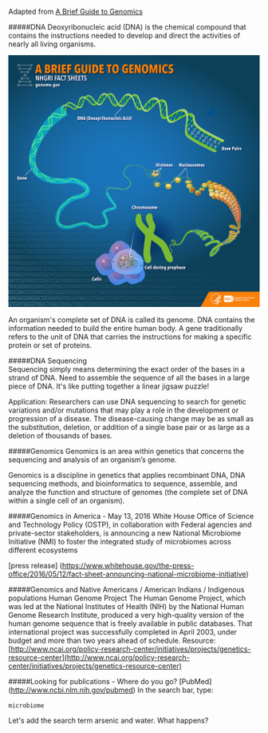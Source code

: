 Adapted from [A Brief Guide to Genomics](https://www.genome.gov/18016863/a-brief-guide-to-genomics/)

#####DNA
Deoxyribonucleic acid (DNA) is the chemical compound that contains the instructions needed to develop and direct the activities of nearly all living organisms.

![genomics](brief_genomics.jpg)

An organism's complete set of DNA is called its genome.
DNA contains the information needed to build the entire human body. 
A gene traditionally refers to the unit of DNA that carries the instructions for making a specific protein or set of proteins.

#####DNA Sequencing  
Sequencing simply means determining the exact order of the bases in a strand of DNA.
Need to assemble the sequence of all the bases in a large piece of DNA. It's like putting together a linear jigsaw puzzle!

Application:
Researchers can use DNA sequencing to search for genetic variations and/or mutations that may play a role in the development or progression of a disease. The disease-causing change may be as small as the substitution, deletion, or addition of a single base pair or as large as a deletion of thousands of bases.

#####Genomics
Genomics is an area within genetics that concerns the sequencing and analysis of an organism’s genome.

Genomics is a discipline in genetics that applies recombinant DNA, DNA sequencing methods, and bioinformatics to sequence, assemble, and analyze the function and structure of genomes (the complete set of DNA within a single cell of an organism).

#####Genomics in America - May 13, 2016
White House Office of Science and Technology Policy (OSTP), in collaboration with Federal agencies and private-sector stakeholders, is announcing a new National Microbiome Initiative (NMI) to foster the integrated study of microbiomes across different ecosystems

[press release] (https://www.whitehouse.gov/the-press-office/2016/05/12/fact-sheet-announcing-national-microbiome-initiative)

#####Genomics and Native Americans / American Indians / Indigenous populations
Human Genome Project
The Human Genome Project, which was led at the National Institutes of Health (NIH) by the National Human Genome Research Institute, produced a very high-quality version of the human genome sequence that is freely available in public databases. That international project was successfully completed in April 2003, under budget and more than two years ahead of schedule.
Resource: [http://www.ncai.org/policy-research-center/initiatives/projects/genetics-resource-center](http://www.ncai.org/policy-research-center/initiatives/projects/genetics-resource-center)

#####Looking for publications - Where do you go?
[PubMed] (http://www.ncbi.nlm.nih.gov/pubmed)
In the search bar, type:
```
microbiome
```
Let's add the search term arsenic and water. What happens?
